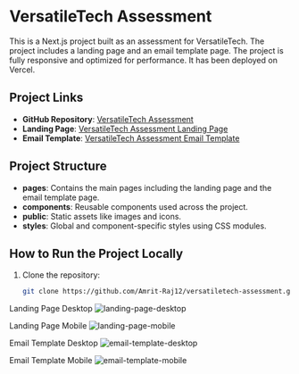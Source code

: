 # VersatileTech Assessment

This is a Next.js project built as an assessment for VersatileTech. The project includes a landing page and an email template page. The project is fully responsive and optimized for performance. It has been deployed on Vercel.

## Project Links

- **GitHub Repository**: [VersatileTech Assessment](https://github.com/Amrit-Raj12/versatiletech-assessment)
- **Landing Page**: [VersatileTech Assessment Landing Page](https://versatiletech-assessment-app.vercel.app/)
- **Email Template**: [VersatileTech Assessment Email Template](https://versatiletech-assessment-app.vercel.app/email-template)

## Project Structure

- **pages**: Contains the main pages including the landing page and the email template page.
- **components**: Reusable components used across the project.
- **public**: Static assets like images and icons.
- **styles**: Global and component-specific styles using CSS modules.

## How to Run the Project Locally

1. Clone the repository:

   ```bash
   git clone https://github.com/Amrit-Raj12/versatiletech-assessment.git


Landing Page Desktop
![landing-page-desktop](https://github.com/user-attachments/assets/77905e0c-9ea6-4881-8c9a-61d9760f32d3)


Landing Page Mobile
![landing-page-mobile](https://github.com/user-attachments/assets/50a2172e-1c54-4357-8b51-9af9dfba9f54)

Email Template Desktop
![email-template-desktop](https://github.com/user-attachments/assets/9c2a3d68-98fe-4bc4-8a7b-6986674b3bcb)

Email Template Mobile
![email-template-mobile](https://github.com/user-attachments/assets/0d370a1c-4675-4684-8196-46aa1cabf5f5)

